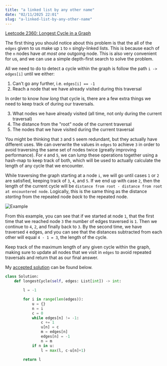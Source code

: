 ```yaml
---
title: "a linked list by any other name"
date: "02/11/2025 22:01"
slug: "a-linked-list-by-any-other-name"
---
```

[Leetcode 2360: Longest Cycle in a Graph](https://leetcode.com/problems/longest-cycle-in-a-graph/)

The first thing you should notice about this problem is that the all of the `edges` given to us make up `1` to `n` singly-linked lists. This is because each of the `n` nodes have _at most one_ outgoing node. This is also very convenient for us, and we can use a simple depth-first search to solve the problem.

All we need to do to detect a cycle within the graph is follow the path `i -> edges[i]` until we either:

1. Can't go any further, i.e. `edges[i] == -1`
2. Reach a node that we have already visited during this traversal

In order to know _how long_ that cycle is, there are a few extra things we need to keep track of during our traversals.

3. What nodes we have already visited (all time, not only during the current traversal)
4. The distance from the "root" node of the current traversal
5. The nodes that we have visited during the current traversal

You might be thinking that `3` and `5` seem redundant, but they actually have different uses. We can overwrite the values in `edges` to achieve `3` in order to avoid traversing the same set of nodes twice (greatly improving performance). For `4` and `5`, we can lump these operations together using a hash-map to keep track of both, which will be used to actually calculate the length of any cycle that we encounter.

While traversing the graph starting at a node `i`, we will go until cases `1` or `2` are satisfied, keeping track of `3`, `4`, and `5`. If we end up with case `2`, then the length of the current cycle will be `distance from root - distance from root at encountered node`. Logically, this is the same thing as the distance _starting_ from the repeated node _back_ to the repeated node. 

![Example](https://assets.leetcode.com/uploads/2022/06/08/graph4drawio-5.png)

From this example, you can see that if we started at node `1`, that the first time that we reached node `3` the number of edges traversed is `1`. Then we continue to `4`, `2`, and finally back to `3`. By the second time, we have traversed `4` edges, and you can see that the distances subtracted from each other will equal `4 - 1 = 3`, the length of the cycle. 

Keep track of the maximum length of any given cycle within the graph, making sure to update all nodes that we visit in `edges` to avoid repeated traversals and return that as our final answer.

My [accepted solution](https://leetcode.com/submissions/detail/1539961509/) can be found below.

```py
class Solution:
    def longestCycle(self, edges: List[int]) -> int:

        l = -1

        for i in range(len(edges)):
            u = {}
            n = i
            c = 0
            while edges[n] != -1:
                c += 1
                u[n] = c
                m = edges[n]
                edges[n] = -1
                n = m
            if n in u:
                l = max(l, c-u[n]+1)

        return l
```
